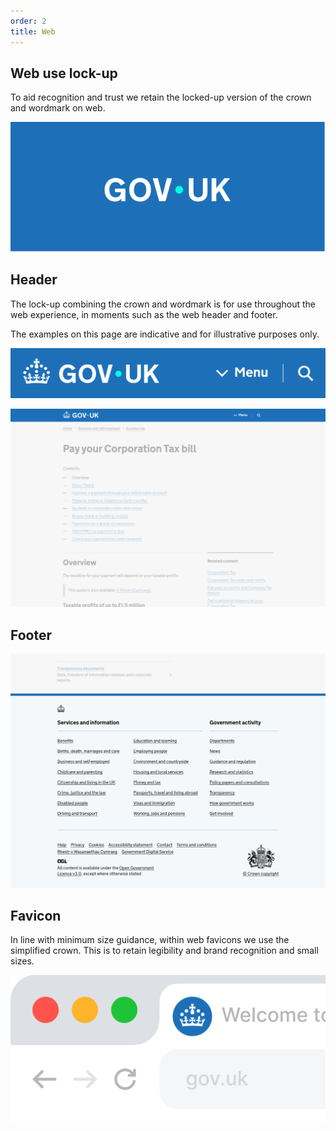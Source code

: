 ```yaml
---
order: 2
title: Web
---
```


## Web use lock-up

To aid recognition and trust we retain the locked-up version of the crown and wordmark on web.

![](../logo-elements/logo-primary.svg)

<!--
TODO:
- shouldn't be referencing file in other folder
- it's probably not the correct file either
-->

## Header

The lock-up combining the crown and wordmark is for use throughout the web experience, in moments such as the web header and footer.

The examples on this page are indicative and for illustrative purposes only.

![Screenshot showing web header on mobile.](./web-header.png)

![Screenshot showing web header on desktop.](./web-header-example.png)

## Footer

<!-- TODO: There is no text in the PDF but should have something here -->

![Screenshot showing web footer on desktop.s](./web-footer-example.png)

## Favicon

In line with minimum size guidance, within web favicons we use the simplified crown. This is to retain legibility and brand recognition and small sizes.

![Mockup showing the favicon in a browser tab.](./favicon.png)